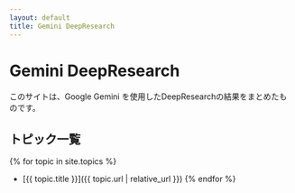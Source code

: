```yaml
---
layout: default
title: Gemini DeepResearch
---
```


# Gemini DeepResearch

このサイトは、Google Gemini を使用したDeepResearchの結果をまとめたものです。

## トピック一覧

{% for topic in site.topics %}
- [{{ topic.title }}]({{ topic.url | relative_url }})
{% endfor %}
